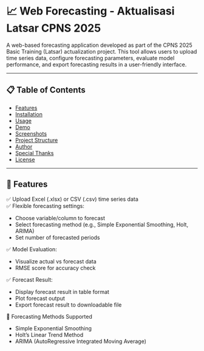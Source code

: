 # 📈 Web Forecasting - Aktualisasi Latsar CPNS 2025

A web-based forecasting application developed as part of the CPNS 2025 Basic Training (Latsar) actualization project. This tool allows users to upload time series data, configure forecasting parameters, evaluate model performance, and export forecasting results in a user-friendly interface.

---

## 📋 Table of Contents

- [Features](#features)
- [Installation](#installation)
- [Usage](#usage)
- [Demo](#demo)
- [Screenshots](#screenshots)
- [Project Structure](#project-structure)
- [Author](#author)
- [Special Thanks](#special-thanks)
- [License](#license)

---

## 🚀 Features

✅ Upload Excel (.xlsx) or CSV (.csv) time series data  
✅ Flexible forecasting settings:
- Choose variable/column to forecast
- Select forecasting method (e.g., Simple Exponential Smoothing, Holt, ARIMA)
- Set number of forecasted periods  

✅ Model Evaluation:
- Visualize actual vs forecast data
- RMSE score for accuracy check  

✅ Forecast Result:
- Display forecast result in table format
- Plot forecast output
- Export forecast result to downloadable file  

🧠 Forecasting Methods Supported
- Simple Exponential Smoothing
- Holt’s Linear Trend Method
- ARIMA (AutoRegressive Integrated Moving Average)
